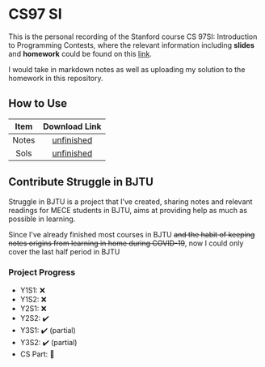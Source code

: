 # CS97 SI

This is the personal recording of the Stanford course CS 97SI: Introduction to Programming Contests, where the relevant information including **slides** and **homework** could be found on this [link](https://web.stanford.edu/class/cs97si/).

I would take in markdown notes as well as uploading my solution to the homework in this repository.

##  How to Use

| Item  |                   Download Link                    |
| :---: | :------------------------------------------------: |
| Notes | [unfinished](https://github.com/Hantao-Ye/CS97-SI) |
| Sols  | [unfinished](https://github.com/Hantao-Ye/CS97-SI) |

## Contribute Struggle in BJTU

Struggle in BJTU is a project that I've created, sharing notes and relevant readings for MECE students in BJTU, aims at providing help as much as possible in learning.

Since I've already finished most courses in BJTU ~~and the habit of keeping notes origins from learning in home during COVID-19~~, now I could only cover the last half period in BJTU

### Project Progress

- Y1S1: :x:
- Y1S2: :x:
- Y2S1: :x:
- Y2S2: :heavy_check_mark:
- Y3S1: :heavy_check_mark: (partial)
- Y3S2: :heavy_check_mark: (partial)
- CS Part: :hammer: